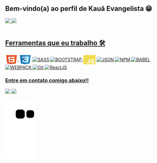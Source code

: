 ## Bem-vindo(a) ao perfil de Kauã Evangelista 😁
 
 <div>
   <a href="https://github.com/Kauaevangelista">
   <img height="180em" src="https://github-readme-stats.vercel.app/api?username=Kauaevangelista&hide=prs&count_private=true&show_icons=true&theme=tokyonight"/>
   <img height="180em" src="https://github-readme-stats.vercel.app/api/top-langs/?username=Kauaevangelista&layout=compact&theme=tokyonight"/>

</div>

<div style="display: inline_block"><br>
  <h2> Ferramentas que eu trabalho 🛠</h2>
  <img align="center" alt="HTML" height="30" width="40" src="https://raw.githubusercontent.com/devicons/devicon/master/icons/html5/html5-original.svg">
  <img align="center" alt="CSS" height="30" width="40" src="https://raw.githubusercontent.com/devicons/devicon/master/icons/css3/css3-original.svg">
  <img align="center" alt="SASS" height="40" width="40" src="https://cdn.jsdelivr.net/gh/devicons/devicon/icons/sass/sass-original.svg" />
  <img align="center" alt="BOOTSTRAP" height="40" width="40" src="https://cdn.jsdelivr.net/gh/devicons/devicon/icons/bootstrap/bootstrap-original.svg" />
  <img align="center" alt="Javacript" height="30" width="40" src="https://raw.githubusercontent.com/devicons/devicon/master/icons/javascript/javascript-plain.svg">
  <img align="center" alt="JSON" height="45" width="45" src="https://img.icons8.com/external-creatype-filed-outline-colourcreatype/64/null/external-document-file-extension-web-format-file-creatype-filed-outline-colourcreatype-14.png"/>
  <img align="center" alt="NPM" height="60" width="50" src="https://cdn.jsdelivr.net/gh/devicons/devicon/icons/npm/npm-original-wordmark.svg" />
  <img align="center" alt="BABEL" height="60" width="50" src="https://cdn.jsdelivr.net/gh/devicons/devicon/icons/babel/babel-original.svg" />
  <img align="center" alt="WEBPACK" height="40" width="40" src="https://cdn.jsdelivr.net/gh/devicons/devicon/icons/webpack/webpack-original.svg" />
  <img align="center" alt="Git" height="40" width="40" src="https://cdn.jsdelivr.net/gh/devicons/devicon/icons/git/git-original.svg" />
  <img align="center" alt="ReactJS" height="40" width="40" src="https://cdn.jsdelivr.net/gh/devicons/devicon/icons/react/react-original.svg" />
</div>
 
 
 
  ### Entre em contato comigo abaixo!!
 
<div> 
  <a href = "mailto:kaua13evangelista@gmail.com"><img src="https://img.shields.io/badge/-Gmail-%23333?style=for-the-badge&logo=gmail&logoColor=white" target="_blank"></a>
  <a href="https://www.linkedin.com/in/kauã-evangelista-28b278250/" target="_blank"><img src="https://img.shields.io/badge/-LinkedIn-%230077B5?style=for-the-badge&logo=linkedin&logoColor=white" target="_blank"></a> 
 
  ![Snake animation](https://github.com/Kauaevangelista/Kauaevangelista/blob/output/github-contribution-grid-snake.svg)

</div>
